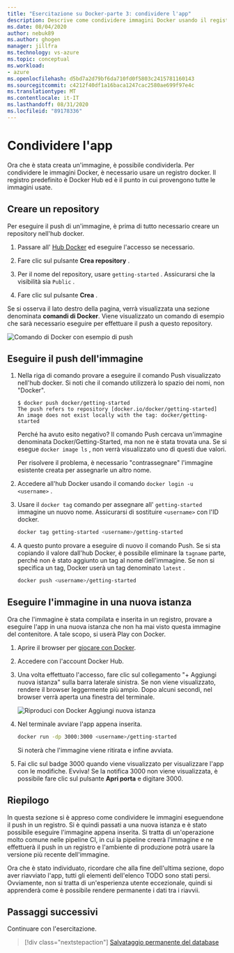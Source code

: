 ```yaml
---
title: "Esercitazione su Docker-parte 3: condividere l'app"
description: Descrive come condividere immagini Docker usando il registro di sistema Docker Hub.
ms.date: 08/04/2020
author: nebuk89
ms.author: ghogen
manager: jillfra
ms.technology: vs-azure
ms.topic: conceptual
ms.workload:
- azure
ms.openlocfilehash: d5bd7a2d79bf6da710fd0f5803c2415781160143
ms.sourcegitcommit: c4212f40df1a16baca1247cac2580ae699f97e4c
ms.translationtype: MT
ms.contentlocale: it-IT
ms.lasthandoff: 08/31/2020
ms.locfileid: "89178336"
---
```

# <a name="share-your-app"></a>Condividere l'app

Ora che è stata creata un'immagine, è possibile condividerla. Per condividere le immagini Docker, è necessario usare un registro docker. Il registro predefinito è Docker Hub ed è il punto in cui provengono tutte le immagini usate.

## <a name="create-a-repo"></a>Creare un repository

Per eseguire il push di un'immagine, è prima di tutto necessario creare un repository nell'hub docker.

1. Passare all' [Hub Docker](https://hub.docker.com) ed eseguire l'accesso se necessario.

1. Fare clic sul pulsante **Crea repository** .

1. Per il nome del repository, usare `getting-started` . Assicurarsi che la visibilità sia `Public` .

1. Fare clic sul pulsante **Crea** .

Se si osserva il lato destro della pagina, verrà visualizzata una sezione denominata **comandi di Docker**. Viene visualizzato un comando di esempio che sarà necessario eseguire per effettuare il push a questo repository.

![Comando di Docker con esempio di push](media/push-command.png)

## <a name="push-the-image"></a>Eseguire il push dell'immagine

1. Nella riga di comando provare a eseguire il comando Push visualizzato nell'hub docker. Si noti che il comando utilizzerà lo spazio dei nomi, non "Docker".

    ```plaintext
    $ docker push docker/getting-started
    The push refers to repository [docker.io/docker/getting-started]
    An image does not exist locally with the tag: docker/getting-started
    ```

    Perché ha avuto esito negativo? Il comando Push cercava un'immagine denominata Docker/Getting-Started, ma non ne è stata trovata una. Se si esegue `docker image ls` , non verrà visualizzato uno di questi due valori.

    Per risolvere il problema, è necessario "contrassegnare" l'immagine esistente creata per assegnarle un altro nome.

1. Accedere all'hub Docker usando il comando `docker login -u <username>` .

1. Usare il `docker tag` comando per assegnare all' `getting-started` immagine un nuovo nome. Assicurarsi di sostituire `<username>` con l'ID docker.

    ```bash
    docker tag getting-started <username>/getting-started
    ```

1. A questo punto provare a eseguire di nuovo il comando Push. Se si sta copiando il valore dall'hub Docker, è possibile eliminare la `tagname` parte, perché non è stato aggiunto un tag al nome dell'immagine. Se non si specifica un tag, Docker userà un tag denominato `latest` .

    ```bash
    docker push <username>/getting-started
    ```

## <a name="run-the-image-on-a-new-instance"></a>Eseguire l'immagine in una nuova istanza

Ora che l'immagine è stata compilata e inserita in un registro, provare a eseguire l'app in una nuova istanza che non ha mai visto questa immagine del contenitore. A tale scopo, si userà Play con Docker.

1. Aprire il browser per [giocare con Docker](http://play-with-docker.com).

1. Accedere con l'account Docker Hub.

1. Una volta effettuato l'accesso, fare clic sul collegamento "+ Aggiungi nuova istanza" sulla barra laterale sinistra. Se non viene visualizzato, rendere il browser leggermente più ampio. Dopo alcuni secondi, nel browser verrà aperta una finestra del terminale.

    ![Riproduci con Docker Aggiungi nuova istanza](media/pwd-add-new-instance.png)

1. Nel terminale avviare l'app appena inserita.

    ```bash
    docker run -dp 3000:3000 <username>/getting-started
    ```

    Si noterà che l'immagine viene ritirata e infine avviata.

1. Fai clic sul badge 3000 quando viene visualizzato per visualizzare l'app con le modifiche. Evviva! Se la notifica 3000 non viene visualizzata, è possibile fare clic sul pulsante **Apri porta** e digitare 3000.

## <a name="recap"></a>Riepilogo

In questa sezione si è appreso come condividere le immagini eseguendone il push in un registro. Si è quindi passati a una nuova istanza e è stato possibile eseguire l'immagine appena inserita. Si tratta di un'operazione molto comune nelle pipeline CI, in cui la pipeline creerà l'immagine e ne effettuerà il push in un registro e l'ambiente di produzione potrà usare la versione più recente dell'immagine.

Ora che è stato individuato, ricordare che alla fine dell'ultima sezione, dopo aver riavviato l'app, tutti gli elementi dell'elenco TODO sono stati persi. Ovviamente, non si tratta di un'esperienza utente eccezionale, quindi si apprenderà come è possibile rendere permanente i dati tra i riavvii.

## <a name="next-steps"></a>Passaggi successivi

Continuare con l'esercitazione.

> [!div class="nextstepaction"]
> [Salvataggio permanente del database](persist-your-data.md)
